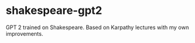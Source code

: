 # shakespeare-gpt2
GPT 2 trained on Shakespeare. Based on Karpathy lectures with my own improvements.
